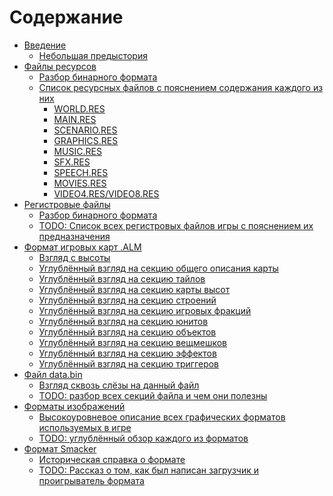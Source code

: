 # Содержание

- [Введение](./intro.md)
  * [Небольшая предыстория]()
- [Файлы ресурсов](./res_file.md)
  * [Разбор бинарного формата]()
  * [Список ресурсных файлов с пояснением содержания каждого из них]()
    - [WORLD.RES]()
    - [MAIN.RES]()
    - [SCENARIO.RES]()
    - [GRAPHICS.RES]()
    - [MUSIC.RES]()
    - [SFX.RES]()
    - [SPEECH.RES]()
    - [MOVIES.RES]()
    - [VIDEO4.RES/VIDEO8.RES]()
- [Регистровые файлы](./reg_file.md)
  * [Разбор бинарного формата]()
  * [TODO: Список всех регистровых файлов игры с пояснением их предназначения]()
- [Формат игровых карт .ALM](./alm_file.md)
  * [Взгляд с высоты]()
  * [Углублённый взгляд на секцию общего описания карты]()
  * [Углублённый взгляд на секцию тайлов]()
  * [Углублённый взгляд на секцию карты высот]()
  * [Углублённый взгляд на секцию строений]()
  * [Углублённый взгляд на секцию игровых фракций]()
  * [Углублённый взгляд на секцию юнитов]()
  * [Углублённый взгляд на секцию объектов]()
  * [Углублённый взгляд на секцию вещмешков]()
  * [Углублённый взгляд на секцию эффектов]()
  * [Углублённый взгляд на секцию триггеров]()
- [Файл data.bin](./data_bin.md)
  * [Взгляд сквозь слёзы на данный файл]()
  * [TODO: разбор всех секций файла и чем они полезны]()
- [Форматы изображений](./image_formats.md)
  * [Высокоуровневое описание всех графических форматов используемых в игре]()
  * [TODO: углублённый обзор каждого из форматов]()
- [Формат Smacker](./smacker.md)
  * [Историческая справка о формате]()
  * [TODO: Рассказ о том, как был написан загрузчик и проигрыватель формата]()